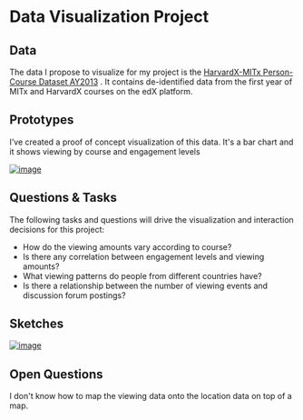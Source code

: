 # Data Visualization Project

## Data

The data I propose to visualize for my project is the [HarvardX-MITx Person-Course Dataset AY2013](https://dataverse.harvard.edu/file.xhtml?persistentId=doi:10.7910/DVN/26147/OCLJIV&version=10.0) . It contains de-identified data from the first year of MITx and HarvardX courses on the edX platform.

## Prototypes

I’ve created a proof of concept visualization of this data. It's a bar chart and it shows viewing by course and engagement levels

[![image](https://user-images.githubusercontent.com/12277937/65547506-992a2b00-dee7-11e9-907b-fe51255146ff.jpg)](https://beta.vizhub.com/sophburke/1f10a1a7bdd64f98a399fc6b11a05bf9)

## Questions & Tasks

The following tasks and questions will drive the visualization and interaction decisions for this project:

 * How do the viewing amounts vary according to course?
 * Is there any correlation between engagement levels and viewing amounts?
 * What viewing patterns do people from different countries have?
 * Is there a relationship between the number of viewing events and discussion forum postings?

## Sketches

[![image](https://user-images.githubusercontent.com/12277937/65548960-8107db00-deea-11e9-9a9c-c2057e4c307c.jpg)](https://beta.vizhub.com/sophburke/b70514faa8584a4b98e965e546bc4af8)

## Open Questions

I don't know how to map the viewing data onto the location data on top of a map.
